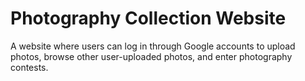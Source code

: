 # Photography Collection Website

A website where users can log in through Google accounts to upload photos, browse other user-uploaded photos, and enter photography contests.
